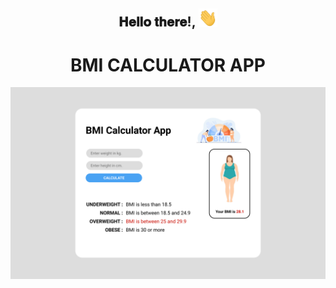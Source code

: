 ﻿<div align="center">
<h2> 𝐇𝐞𝐥𝐥𝐨 𝐭𝐡𝐞𝐫𝐞!, <img src="https://github.com/ABSphreak/ABSphreak/blob/master/gifs/Hi.gif" width="30px"></h2>
<h1>BMI CALCULATOR APP</h1>
</div>

![bmi-wireframe](bmi-calculator.png)